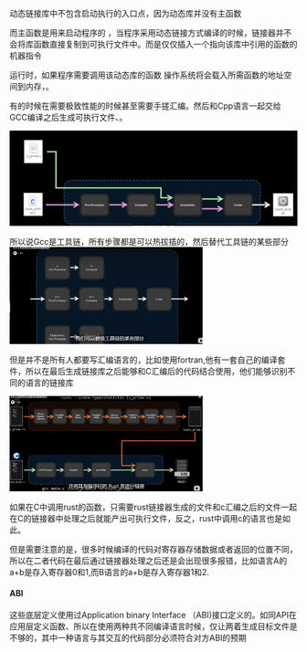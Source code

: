 动态链接库中不包含启动执行的入口点，因为动态库并没有主函数

而主函数是用来启动程序的 ，当程序采用动态链接方式编译的时候，链接器并不会将库函数直接复制到可执行文件中。而是仅仅插入一个指向该库中引用的函数的机器指令

运行时，如果程序需要调用该动态库的函数 操作系统将会载入所需函数的地址空间到内存，。

有的时候在需要极致性能的时候甚至需要手搓汇编。然后和Cpp语言一起交给GCC编译之后生成可执行文件、。

<img src="Snipaste/gcc_Assemble.png" alt="gcc_Assemble" style="zoom:50%;" />



所以说Gcc是工具链，所有步骤都是可以热拔插的，然后替代工具链的某些部分<img src="Snipaste/gcc_2.png" alt="gcc_2" style="zoom: 33%;" />



但是并不是所有人都要写汇编语言的，比如使用fortran,他有一套自己的编译套件，所以在最后生成链接库之后能够和C汇编后的代码结合使用，他们能够识别不同的语言的链接库

<img src="Snipaste/gcc链接.png" alt="gcc链接" style="zoom:33%;" />

如果在C中调用rust的函数，只需要rust链接器生成的文件和c汇编之后的文件一起在C的链接器中处理之后就能产出可执行文件，反之，rust中调用c的语言也是如此。

但是需要注意的是，很多时候编译的代码对寄存器存储数据或者返回的位置不同，所以在二者代码在最后通过链接器处理之后还是会出现很多报错，比如语言A的a+b是存入寄存器0和1,而B语言的a+b是存入寄存器1和2.

#### ABI

这些底层定义使用过Application binary Interface （ABI)接口定义的。如同API在应用层定义函数、所以在使用两种共不同编译语言时候，仅让两着生成目标文件是不够的，其中一种语言与其交互的代码部分必须符合对方ABI的预期